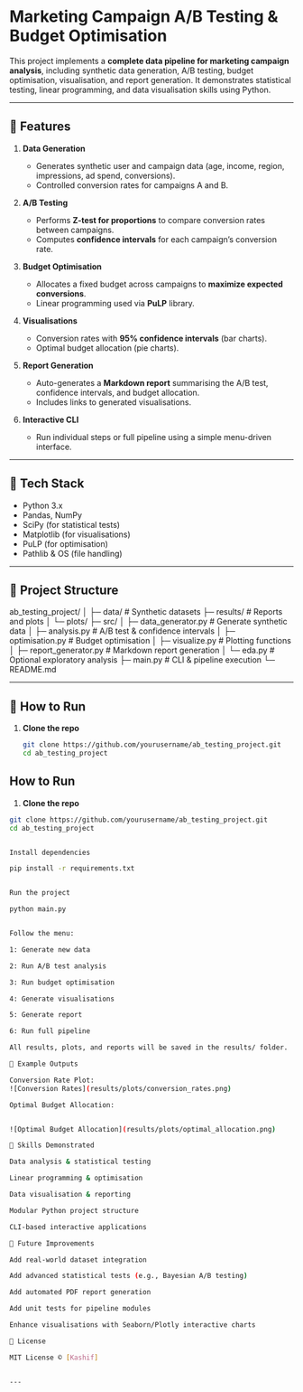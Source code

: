 #  Marketing Campaign A/B Testing & Budget Optimisation

This project implements a **complete data pipeline for marketing campaign analysis**, including synthetic data generation, A/B testing, budget optimisation, visualisation, and report generation. It demonstrates statistical testing, linear programming, and data visualisation skills using Python.

---

## 🔹 Features

1. **Data Generation**
   - Generates synthetic user and campaign data (age, income, region, impressions, ad spend, conversions).  
   - Controlled conversion rates for campaigns A and B.  

2. **A/B Testing**
   - Performs **Z-test for proportions** to compare conversion rates between campaigns.  
   - Computes **confidence intervals** for each campaign’s conversion rate.  

3. **Budget Optimisation**
   - Allocates a fixed budget across campaigns to **maximize expected conversions**.  
   - Linear programming used via **PuLP** library.  

4. **Visualisations**
   - Conversion rates with **95% confidence intervals** (bar charts).  
   - Optimal budget allocation (pie charts).  

5. **Report Generation**
   - Auto-generates a **Markdown report** summarising the A/B test, confidence intervals, and budget allocation.  
   - Includes links to generated visualisations.

6. **Interactive CLI**
   - Run individual steps or full pipeline using a simple menu-driven interface.

---

## 🔹 Tech Stack

- Python 3.x
- Pandas, NumPy
- SciPy (for statistical tests)
- Matplotlib (for visualisations)
- PuLP (for optimisation)
- Pathlib & OS (file handling)

---

## 🔹 Project Structure

ab_testing_project/
│
├─ data/                     # Synthetic datasets
├─ results/                  # Reports and plots
│  └─ plots/
├─ src/
│  ├─ data_generator.py      # Generate synthetic data
│  ├─ analysis.py            # A/B test & confidence intervals
│  ├─ optimisation.py        # Budget optimisation
│  ├─ visualize.py           # Plotting functions
│  ├─ report_generator.py    # Markdown report generation
│  └─ eda.py                 # Optional exploratory analysis
├─ main.py                   # CLI & pipeline execution
└─ README.md

---

## 🚀 How to Run

1. **Clone the repo**
   ```bash
   git clone https://github.com/yourusername/ab_testing_project.git
   cd ab_testing_project

##  How to Run

1. **Clone the repo**
```bash
git clone https://github.com/yourusername/ab_testing_project.git
cd ab_testing_project


Install dependencies

pip install -r requirements.txt


Run the project

python main.py


Follow the menu:

1: Generate new data

2: Run A/B test analysis

3: Run budget optimisation

4: Generate visualisations

5: Generate report

6: Run full pipeline

All results, plots, and reports will be saved in the results/ folder.

🔹 Example Outputs

Conversion Rate Plot:
![Conversion Rates](results/plots/conversion_rates.png)

Optimal Budget Allocation:


![Optimal Budget Allocation](results/plots/optimal_allocation.png)

🔹 Skills Demonstrated

Data analysis & statistical testing

Linear programming & optimisation

Data visualisation & reporting

Modular Python project structure

CLI-based interactive applications

🔹 Future Improvements

Add real-world dataset integration

Add advanced statistical tests (e.g., Bayesian A/B testing)

Add automated PDF report generation

Add unit tests for pipeline modules

Enhance visualisations with Seaborn/Plotly interactive charts

🔹 License

MIT License © [Kashif]


---
